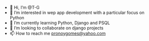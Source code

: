 - 👋 Hi, I’m @T-G
- 👀 I’m interested in wep app development with a particular focus on Python
- 🌱 I’m currently learning Python, Django and PSQL
- 💞️ I’m looking to collaborate on django projects
- 📫 How to reach me pronoygomes@yahoo.com

<!---
T-G/T-G is a ✨ special ✨ repository because its `README.md` (this file) appears on your GitHub profile.
You can click the Preview link to take a look at your changes.
--->
